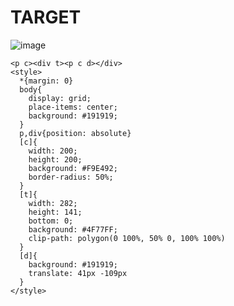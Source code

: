 # TARGET

![image](https://github.com/gaschneider/cssbattle/assets/16023844/28990428-97bf-4db2-a46a-5ba05d5a43bd)

```
<p c><div t><p c d></div>
<style>
  *{margin: 0}
  body{
    display: grid;
    place-items: center;
    background: #191919;
  }
  p,div{position: absolute}
  [c]{
    width: 200;
    height: 200;
    background: #F9E492;
    border-radius: 50%;
  }
  [t]{
    width: 282;
    height: 141;
    bottom: 0;
    background: #4F77FF;
    clip-path: polygon(0 100%, 50% 0, 100% 100%)
  }
  [d]{
    background: #191919;
    translate: 41px -109px
  }
</style>
```
